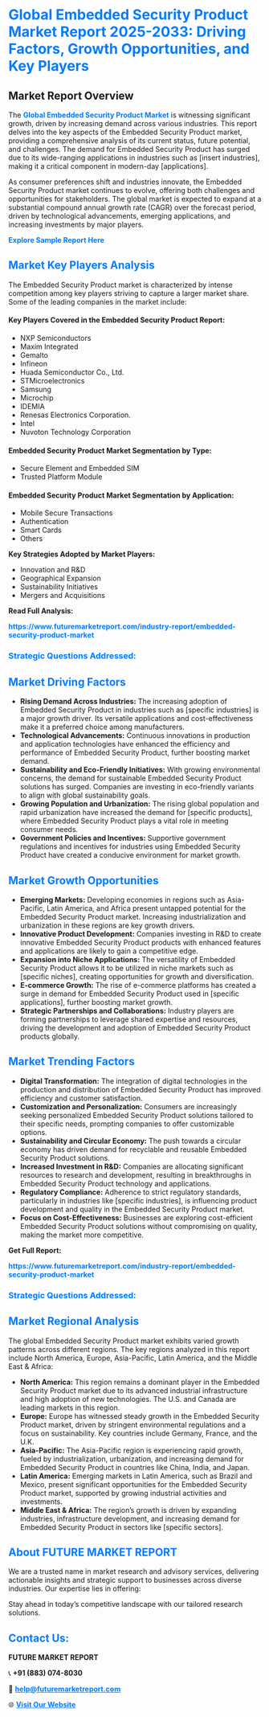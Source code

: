 <h1 style="color: #007BFF;">Global Embedded Security Product Market Report 2025-2033: Driving Factors, Growth Opportunities, and Key Players</h1>

<section id="overview">
<h2>Market Report Overview</h2>
<p>The <a href="https://www.futuremarketreport.com/industry-report/embedded-security-product-market" style="color: #007BFF; text-decoration: none;"><strong>Global Embedded Security Product Market</strong></a> is witnessing significant growth, driven by increasing demand across various industries. This report delves into the key aspects of the Embedded Security Product market, providing a comprehensive analysis of its current status, future potential, and challenges. The demand for Embedded Security Product has surged due to its wide-ranging applications in industries such as [insert industries], making it a critical component in modern-day [applications].</p>
<p>As consumer preferences shift and industries innovate, the Embedded Security Product market continues to evolve, offering both challenges and opportunities for stakeholders. The global market is expected to expand at a substantial compound annual growth rate (CAGR) over the forecast period, driven by technological advancements, emerging applications, and increasing investments by major players.</p>
</section>

<section id="overview">
<p><a href="https://www.futuremarketreport.com/request-sample/reportId=81593" style="color: #007BFF; text-decoration: none;"><strong>Explore Sample Report Here</strong></a></p>
</section>

<section id="key-players">
<h2 style="color: #007BFF;">Market Key Players Analysis</h2>
<p>The Embedded Security Product market is characterized by intense competition among key players striving to capture a larger market share. Some of the leading companies in the market include:</p>
<h4>Key Players Covered in the Embedded Security Product Report:</h4>
<ul><li>NXP Semiconductors</li><li>Maxim Integrated</li><li>Gemalto</li><li>Infineon</li><li>Huada Semiconductor Co., Ltd.</li><li>STMicroelectronics</li><li>Samsung</li><li>Microchip</li><li>IDEMIA</li><li>Renesas Electronics Corporation.</li><li>Intel</li><li>Nuvoton Technology Corporation</li></ul>
<h4>Embedded Security Product Market Segmentation by Type:</h4>
<ul><li>Secure Element and Embedded SIM</li><li>Trusted Platform Module</li></ul>

<h4>Embedded Security Product Market Segmentation by Application:</h4>
<ul><li>Mobile Secure Transactions</li><li>Authentication</li><li>Smart Cards</li><li>Others</li></ul>
<p><strong>Key Strategies Adopted by Market Players:</strong></p>
<ul>
<li>Innovation and R&D</li>
<li>Geographical Expansion</li>
<li>Sustainability Initiatives</li>
<li>Mergers and Acquisitions</li>
</ul>
</section>

<section>
<p><strong>Read Full Analysis: </strong></p><a href="https://www.futuremarketreport.com/industry-report/embedded-security-product-market" style="color: #007BFF; text-decoration: none;"><strong>https://www.futuremarketreport.com/industry-report/embedded-security-product-market</strong></a>
<h3 style="color: #007BFF;">Strategic Questions Addressed:</h3>
</section>

<section id="driving-factors">
<h2 style="color: #007BFF;">Market Driving Factors</h2>
<ul>
<li><strong>Rising Demand Across Industries:</strong> The increasing adoption of Embedded Security Product in industries such as [specific industries] is a major growth driver. Its versatile applications and cost-effectiveness make it a preferred choice among manufacturers.</li>
<li><strong>Technological Advancements:</strong> Continuous innovations in production and application technologies have enhanced the efficiency and performance of Embedded Security Product, further boosting market demand.</li>
<li><strong>Sustainability and Eco-Friendly Initiatives:</strong> With growing environmental concerns, the demand for sustainable Embedded Security Product solutions has surged. Companies are investing in eco-friendly variants to align with global sustainability goals.</li>
<li><strong>Growing Population and Urbanization:</strong> The rising global population and rapid urbanization have increased the demand for [specific products], where Embedded Security Product plays a vital role in meeting consumer needs.</li>
<li><strong>Government Policies and Incentives:</strong> Supportive government regulations and incentives for industries using Embedded Security Product have created a conducive environment for market growth.</li>
</ul>
</section>

<section id="growth-opportunities">
<h2 style="color: #007BFF;">Market Growth Opportunities</h2>
<ul>
<li><strong>Emerging Markets:</strong> Developing economies in regions such as Asia-Pacific, Latin America, and Africa present untapped potential for the Embedded Security Product market. Increasing industrialization and urbanization in these regions are key growth drivers.</li>
<li><strong>Innovative Product Development:</strong> Companies investing in R&D to create innovative Embedded Security Product products with enhanced features and applications are likely to gain a competitive edge.</li>
<li><strong>Expansion into Niche Applications:</strong> The versatility of Embedded Security Product allows it to be utilized in niche markets such as [specific niches], creating opportunities for growth and diversification.</li>
<li><strong>E-commerce Growth:</strong> The rise of e-commerce platforms has created a surge in demand for Embedded Security Product used in [specific applications], further boosting market growth.</li>
<li><strong>Strategic Partnerships and Collaborations:</strong> Industry players are forming partnerships to leverage shared expertise and resources, driving the development and adoption of Embedded Security Product products globally.</li>
</ul>
</section>

<section id="trending-factors">
<h2 style="color: #007BFF;">Market Trending Factors</h2>
<ul>
<li><strong>Digital Transformation:</strong> The integration of digital technologies in the production and distribution of Embedded Security Product has improved efficiency and customer satisfaction.</li>
<li><strong>Customization and Personalization:</strong> Consumers are increasingly seeking personalized Embedded Security Product solutions tailored to their specific needs, prompting companies to offer customizable options.</li>
<li><strong>Sustainability and Circular Economy:</strong> The push towards a circular economy has driven demand for recyclable and reusable Embedded Security Product solutions.</li>
<li><strong>Increased Investment in R&D:</strong> Companies are allocating significant resources to research and development, resulting in breakthroughs in Embedded Security Product technology and applications.</li>
<li><strong>Regulatory Compliance:</strong> Adherence to strict regulatory standards, particularly in industries like [specific industries], is influencing product development and quality in the Embedded Security Product market.</li>
<li><strong>Focus on Cost-Effectiveness:</strong> Businesses are exploring cost-efficient Embedded Security Product solutions without compromising on quality, making the market more competitive.</li>
</ul>
</section>

<section>
<p><strong>Get Full Report: </strong></p><a href="https://www.futuremarketreport.com/industry-report/embedded-security-product-market" style="color: #007BFF; text-decoration: none;"><strong>https://www.futuremarketreport.com/industry-report/embedded-security-product-market</strong></a>
<h3 style="color: #007BFF;">Strategic Questions Addressed:</h3>
</section>


<section id="regional-analysis">
<h2 style="color: #007BFF;">Market Regional Analysis</h2>
<p>The global Embedded Security Product market exhibits varied growth patterns across different regions. The key regions analyzed in this report include North America, Europe, Asia-Pacific, Latin America, and the Middle East & Africa:</p>
<ul>
<li><strong>North America:</strong> This region remains a dominant player in the Embedded Security Product market due to its advanced industrial infrastructure and high adoption of new technologies. The U.S. and Canada are leading markets in this region.</li>
<li><strong>Europe:</strong> Europe has witnessed steady growth in the Embedded Security Product market, driven by stringent environmental regulations and a focus on sustainability. Key countries include Germany, France, and the U.K.</li>
<li><strong>Asia-Pacific:</strong> The Asia-Pacific region is experiencing rapid growth, fueled by industrialization, urbanization, and increasing demand for Embedded Security Product in countries like China, India, and Japan.</li>
<li><strong>Latin America:</strong> Emerging markets in Latin America, such as Brazil and Mexico, present significant opportunities for the Embedded Security Product market, supported by growing industrial activities and investments.</li>
<li><strong>Middle East & Africa:</strong> The region’s growth is driven by expanding industries, infrastructure development, and increasing demand for Embedded Security Product in sectors like [specific sectors].</li>
</ul>
</section>

<footer>
<h2 style="color: #007BFF;">About FUTURE MARKET REPORT</h2>
<p>We are a trusted name in market research and advisory services, delivering actionable insights and strategic support to businesses across diverse industries. Our expertise lies in offering:</p>

<p>Stay ahead in today’s competitive landscape with our tailored research solutions.</p>

<h2 style="color: #007BFF;">Contact Us:</h2>
<p><strong>FUTURE MARKET REPORT</strong></p>
<p>📞 <strong>+91 (883) 074-8030</strong></p>
<p>📧 <strong><a href="mailto:help@futuremarketreport.com" style="color: #007BFF;">help@futuremarketreport.com</a></strong></p>
<p>🌐 <strong><a href="https://www.futuremarketreport.com/" style="color: #007BFF;">Visit Our Website</a></strong></p>
</footer>
